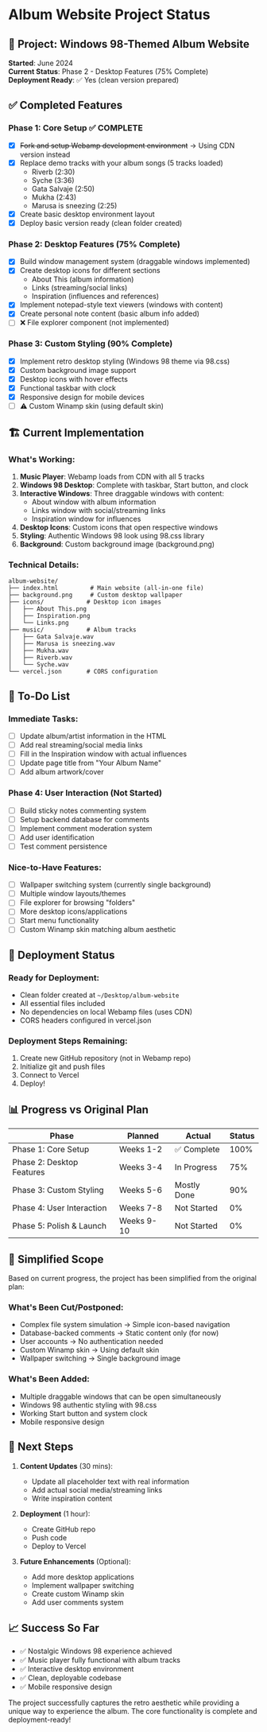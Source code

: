 # Album Website Project Status

## 🎵 Project: Windows 98-Themed Album Website
**Started**: June 2024  
**Current Status**: Phase 2 - Desktop Features (75% Complete)  
**Deployment Ready**: ✅ Yes (clean version prepared)

## ✅ Completed Features

### Phase 1: Core Setup ✅ COMPLETE
- [x] ~~Fork and setup Webamp development environment~~ → Using CDN version instead
- [x] Replace demo tracks with your album songs (5 tracks loaded)
  - Riverb (2:30)
  - Syche (3:36)
  - Gata Salvaje (2:50)
  - Mukha (2:43)
  - Marusa is sneezing (2:25)
- [x] Create basic desktop environment layout
- [x] Deploy basic version ready (clean folder created)

### Phase 2: Desktop Features (75% Complete)
- [x] Build window management system (draggable windows implemented)
- [x] Create desktop icons for different sections
  - About This (album information)
  - Links (streaming/social links)
  - Inspiration (influences and references)
- [x] Implement notepad-style text viewers (windows with content)
- [x] Create personal note content (basic album info added)
- [ ] ❌ File explorer component (not implemented)

### Phase 3: Custom Styling (90% Complete)
- [x] Implement retro desktop styling (Windows 98 theme via 98.css)
- [x] Custom background image support
- [x] Desktop icons with hover effects
- [x] Functional taskbar with clock
- [x] Responsive design for mobile devices
- [ ] ⚠️ Custom Winamp skin (using default skin)

## 🏗️ Current Implementation

### What's Working:
1. **Music Player**: Webamp loads from CDN with all 5 tracks
2. **Windows 98 Desktop**: Complete with taskbar, Start button, and clock
3. **Interactive Windows**: Three draggable windows with content:
   - About window with album information
   - Links window with social/streaming links  
   - Inspiration window for influences
4. **Desktop Icons**: Custom icons that open respective windows
5. **Styling**: Authentic Windows 98 look using 98.css library
6. **Background**: Custom background image (background.png)

### Technical Details:
```
album-website/
├── index.html         # Main website (all-in-one file)
├── background.png     # Custom desktop wallpaper
├── icons/            # Desktop icon images
│   ├── About This.png
│   ├── Inspiration.png
│   └── Links.png
├── music/            # Album tracks
│   ├── Gata Salvaje.wav
│   ├── Marusa is sneezing.wav
│   ├── Mukha.wav
│   ├── Riverb.wav
│   └── Syche.wav
└── vercel.json       # CORS configuration
```

## 📝 To-Do List

### Immediate Tasks:
- [ ] Update album/artist information in the HTML
- [ ] Add real streaming/social media links
- [ ] Fill in the Inspiration window with actual influences
- [ ] Update page title from "Your Album Name"
- [ ] Add album artwork/cover

### Phase 4: User Interaction (Not Started)
- [ ] Build sticky notes commenting system
- [ ] Setup backend database for comments
- [ ] Implement comment moderation system
- [ ] Add user identification
- [ ] Test comment persistence

### Nice-to-Have Features:
- [ ] Wallpaper switching system (currently single background)
- [ ] Multiple window layouts/themes
- [ ] File explorer for browsing "folders"
- [ ] More desktop icons/applications
- [ ] Start menu functionality
- [ ] Custom Winamp skin matching album aesthetic

## 🚀 Deployment Status

### Ready for Deployment:
- Clean folder created at `~/Desktop/album-website`
- All essential files included
- No dependencies on local Webamp files (uses CDN)
- CORS headers configured in vercel.json

### Deployment Steps Remaining:
1. Create new GitHub repository (not in Webamp repo)
2. Initialize git and push files
3. Connect to Vercel
4. Deploy!

## 📊 Progress vs Original Plan

| Phase | Planned | Actual | Status |
|-------|---------|--------|--------|
| Phase 1: Core Setup | Weeks 1-2 | ✅ Complete | 100% |
| Phase 2: Desktop Features | Weeks 3-4 | In Progress | 75% |
| Phase 3: Custom Styling | Weeks 5-6 | Mostly Done | 90% |
| Phase 4: User Interaction | Weeks 7-8 | Not Started | 0% |
| Phase 5: Polish & Launch | Weeks 9-10 | Not Started | 0% |

## 🎯 Simplified Scope

Based on current progress, the project has been simplified from the original plan:

### What's Been Cut/Postponed:
- Complex file system simulation → Simple icon-based navigation
- Database-backed comments → Static content only (for now)
- User accounts → No authentication needed
- Custom Winamp skin → Using default skin
- Wallpaper switching → Single background image

### What's Been Added:
- Multiple draggable windows that can be open simultaneously
- Windows 98 authentic styling with 98.css
- Working Start button and system clock
- Mobile responsive design

## 🏁 Next Steps

1. **Content Updates** (30 mins):
   - Update all placeholder text with real information
   - Add actual social media/streaming links
   - Write inspiration content

2. **Deployment** (1 hour):
   - Create GitHub repo
   - Push code
   - Deploy to Vercel

3. **Future Enhancements** (Optional):
   - Add more desktop applications
   - Implement wallpaper switching
   - Create custom Winamp skin
   - Add user comments system

## 📈 Success So Far

- ✅ Nostalgic Windows 98 experience achieved
- ✅ Music player fully functional with album tracks
- ✅ Interactive desktop environment
- ✅ Clean, deployable codebase
- ✅ Mobile responsive design

The project successfully captures the retro aesthetic while providing a unique way to experience the album. The core functionality is complete and deployment-ready!